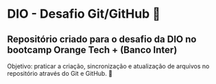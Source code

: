 # DIO - Desafio Git/GitHub 🚀
## Repositório criado para o desafio da DIO no bootcamp Orange Tech + (Banco Inter)
Objetivo: praticar a criação, sincronização e atualização de arquivos no repositório através do Git e GitHub. 🧰
